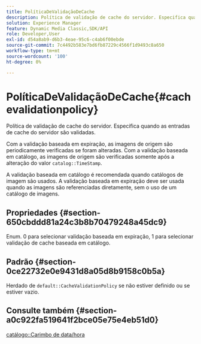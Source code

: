 ```yaml
---
title: PolíticaDeValidaçãoDeCache
description: Política de validação de cache do servidor. Especifica quando as entradas de cache do servidor são validadas.
solution: Experience Manager
feature: Dynamic Media Classic,SDK/API
role: Developer,User
exl-id: d54a8ab9-d6b3-4eae-95c6-c4ab6f00ebde
source-git-commit: 7c4492b583e7bd6fb87229c4566f1d9493c8a650
workflow-type: tm+mt
source-wordcount: '100'
ht-degree: 0%

---
```


# PolíticaDeValidaçãoDeCache{#cachevalidationpolicy}

Política de validação de cache do servidor. Especifica quando as entradas de cache do servidor são validadas.

Com a validação baseada em expiração, as imagens de origem são periodicamente verificadas se foram alteradas. Com a validação baseada em catálogo, as imagens de origem são verificadas somente após a alteração do valor `catalog::TimeStamp`.

A validação baseada em catálogo é recomendada quando catálogos de imagem são usados. A validação baseada em expiração deve ser usada quando as imagens são referenciadas diretamente, sem o uso de um catálogo de imagens.

## Propriedades {#section-650cbddd81a24c3b8b70479248a45dc9}

Enum. 0 para selecionar validação baseada em expiração, 1 para selecionar validação de cache baseada em catálogo.

## Padrão {#section-0ce22732e0e9431d8a05d8b9158c0b5a}

Herdado de `default::CacheValidationPolicy` se não estiver definido ou se estiver vazio.

## Consulte também {#section-a0c922fa519641f2bce05e75e4eb51d0}

[catálogo::Carimbo de data/hora](../../../../../is-api/image-catalog/image-serving-api-ref/c-image-catalog-reference/c-image-svg-data-reference/c-svg-data-reference/r-timestamp-svg.md#reference-59a27b72f4cb4a53a3baba83214c4ded)

